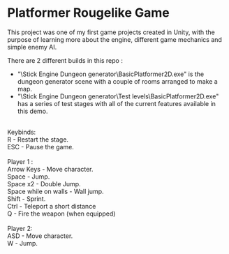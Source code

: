 # Platformer Rougelike Game
This project was one of my first game projects created in Unity, with the purpose of learning more about the engine, different game mechanics and simple enemy AI.<br/>

There are 2 different builds in this repo :
* "\Stick Engine Dungeon generator\BasicPlatformer2D.exe" is the dungeon generator scene with a couple of rooms arranged to make a map.<br/>
* "\Stick Engine Dungeon generator\Test levels\BasicPlatformer2D.exe" has a series of test stages with all of the current features available in this demo.<br/>
<br/>
Keybinds:<br/>
R - Restart the stage.<br/>
ESC - Pause the game.<br/>
<br/>
Player 1 :<br/>
Arrow Keys - Move character.<br/>
Space - Jump.<br/>
Space x2 - Double Jump.<br/>
Space while on walls - Wall jump.<br/>
Shift - Sprint.<br/>
Ctrl - Teleport a short distance<br/>
Q - Fire the weapon (when equipped)<br/>
<br/>
Player 2:<br/>
ASD - Move character. <br/>
W - Jump.<br/>
